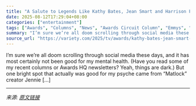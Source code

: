 ```yaml
---
title: "A Salute to Legends Like Kathy Bates, Jean Smart and Harrison Ford on Finally Getting Their Emmy Flowers"
date: 2025-08-12T17:29:04+08:00
categories: ["entertainment"]
tags: ["Awards", "Columns", "News", "Awards Circuit Column", "Emmys", "Jean Smart", "Kathy Bates"]
summary: "I’m sure we’re all doom scrolling through social media these days, and it has most certainly not been good for my mental health. (Have you read some of my recent columns or Awards HQ newsletters? Yeah"
source_url: "https://variety.com/2025/tv/awards/kathy-bates-jean-smart-harrison-ford-emmy-nominations-1236487182/"
---
```


I’m sure we’re all doom scrolling through social media these days, and it has most certainly not been good for my mental health. (Have you read some of my recent columns or Awards HQ newsletters? Yeah, things are dark.) But one bright spot that actually was good for my psyche came from “Matlock” creator Jennie [&#8230;]

---

*来源: [原文链接](https://variety.com/2025/tv/awards/kathy-bates-jean-smart-harrison-ford-emmy-nominations-1236487182/)*
